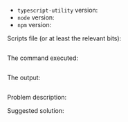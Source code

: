 - `typescript-utility` version:
- `node` version:
- `npm` version:

Scripts file (or at least the relevant bits):

```javascript

```

The command executed:

```console

```

The output:

```console

```

Problem description:



Suggested solution: